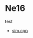 # Ne16 
test

 * [sim.cpp](https://nbviewer.jupyter.org/github/jinyuyuyu/multi-body_decay_simulation/blob/master/Ne16/sim-cpp.ipynb)

